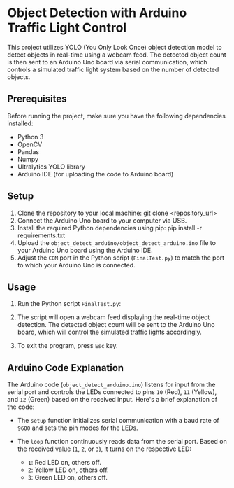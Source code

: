 # Object Detection with Arduino Traffic Light Control

This project utilizes YOLO (You Only Look Once) object detection model to detect objects in real-time using a webcam feed. The detected object count is then sent to an Arduino Uno board via serial communication, which controls a simulated traffic light system based on the number of detected objects.

## Prerequisites

Before running the project, make sure you have the following dependencies installed:

- Python 3
- OpenCV
- Pandas
- Numpy
- Ultralytics YOLO library
- Arduino IDE (for uploading the code to Arduino board)

## Setup

1. Clone the repository to your local machine: git clone <repository_url>
2. Connect the Arduino Uno board to your computer via USB.
3. Install the required Python dependencies using pip: pip install -r requirements.txt
4. Upload the `object_detect_arduino/object_detect_arduino.ino` file to your Arduino Uno board using the Arduino IDE.
5. Adjust the `COM` port in the Python script (`FinalTest.py`) to match the port to which your Arduino Uno is connected.

## Usage

1. Run the Python script `FinalTest.py`:

2. The script will open a webcam feed displaying the real-time object detection. The detected object count will be sent to the Arduino Uno board, which will control the simulated traffic lights accordingly.

3. To exit the program, press `Esc` key.

## Arduino Code Explanation

The Arduino code (`object_detect_arduino.ino`) listens for input from the serial port and controls the LEDs connected to pins `10` (Red), `11` (Yellow), and `12` (Green) based on the received input. Here's a brief explanation of the code:

- The `setup` function initializes serial communication with a baud rate of `9600` and sets the pin modes for the LEDs.

- The `loop` function continuously reads data from the serial port. Based on the received value (`1`, `2`, or `3`), it turns on the respective LED:
  - `1`: Red LED on, others off.
  - `2`: Yellow LED on, others off.
  - `3`: Green LED on, others off.